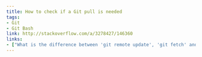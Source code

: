 ```yaml
---
title: How to check if a Git pull is needed
tags:
- Git
- Git Bash
link: http://stackoverflow.com/a/3278427/146360
links:
- ["What is the difference between 'git remote update', 'git fetch' and 'git pull'?",http://stackoverflow.com/questions/17712468/what-is-the-difference-between-git-remote-update-git-fetch-and-git-pull]
---
```

